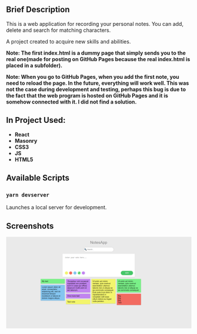 
## Brief Description

This is a web application for recording your personal notes. You can add, delete and search for matching characters.

A project created to acquire new skills and abilities.

**Note: The first index.html is a dummy page that simply sends you to the real one(made for posting on GitHub Pages because the real index.html is placed in a subfolder).**

**Note: When you go to GitHub Pages, when you add the first note, you need to reload the page. In the future, everything will work well. This was not the case during development and testing, perhaps this bug is due to the fact that the web program is hosted on GitHub Pages and it is somehow connected with it. I did not find a solution.**

## In Project Used:

* **React**
* **Masonry** 
* **CSS3**
* **JS**
* **HTML5**

## Available Scripts

### `yarn devserver`

Launches a local server for development.

## Screenshots

![Screenshot](screenshots/screenshot-1.png?raw=true "Screenshot")